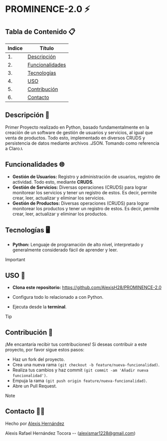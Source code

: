 # PROMINENCE-2.0 ⚡️

## Tabla de Contenido 📋
| Indice | Título  |
|--|--|
| 1. | [Descripción](#Descripción) |
| 2. | [Funcionalidades](#Funcionalidades) |
| 3. | [Tecnologías](#Tecnologías) |
| 4. | [USO](#USO) |
| 5. | [Contribución](#Contribución) |
| 6. | [Contacto](#Contacto) |

## Descripción 🚀

Primer Proyecto realizado en Python, basado fundamentalmente en la creación de un software de gestión de usuarios y servicios, al igual que venta de productos. Todo esto, implementado en diversos CRUDS y persistencia de datos mediante archivos .JSON. Tomando como referencia a Claro.📞

## Funcionalidades 🌐

- **Gestión de Usuarios:** Registro y administración de usuarios, registro de actividad. Todo esto, mediante **CRUDS**.
- **Gestión de Servicios:** Diversas operaciones (CRUDS) para lograr monitorear los servicios y tener un registro de estos. Es decir, permite crear, leer, actualizar y eliminar los servicios.
- **Gestión de Productos:** Diversas operaciones (CRUDS) para lograr monitorear los productos y tener un registro de estos. Es decir, permite crear, leer, actualizar y eliminar los productos.

## Tecnologías 🖥️

- **Python:** Lenguaje de programación de alto nivel, interpretado y generalmente considerado fácil de aprender y leer. 

> [!IMPORTANT]
>## USO 🔧

- **Clona este repositorio:**
https://github.com/AlexisH28/PROMINENCE-2.0

- Configura todo lo relacionado a con Python.
  
- Ejecuta desde la **terminal**.

> [!TIP]
> ## Contribución 👥

¡Me encantaría recibir tus contribuciones! Si deseas contribuir a este proyecto, por favor sigue estos pasos:

- Haz un fork del proyecto.
- Crea una nueva rama `(git checkout -b feature/nueva-funcionalidad)`.
- Realiza tus cambios y haz commit `(git commit -am 'Añadir nueva funcionalidad')`.
- Empuja la rama `(git push origin feature/nueva-funcionalidad)`.
- Abre un Pull Request.

> [!NOTE]
> ## Contacto 🧑‍💻

Hecho por [Alexis Hernández](https://github.com/AlexisH28)

Alexis Rafael Hernández Tocora -- (alexismar1228@gmail.com)
